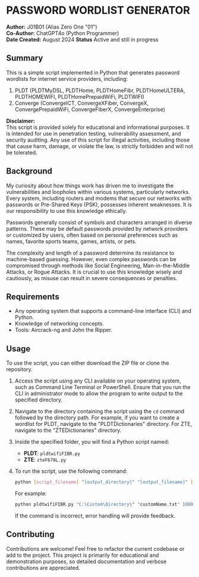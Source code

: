 # PASSWORD WORDLIST GENERATOR

**Author:** J01B01 (Alias Zero One "01")  
**Co-Author:** ChatGPT4o (Python Programmer)  
**Date Created:** August 2024
**Status** Active and still in progress

## Summary
This is a simple script implemented in Python that generates password wordlists for internet service providers, including:

1. PLDT (PLDTMyDSL, PLDTHome, PLDTHomeFibr, PLDTHomeULTERA, PLDTHOMEWIFI, PLDTHomePrepaidWiFi, PLDTWIFI)
2. Converge (ConvergeICT, ConvergeXFiber, ConvergeX, ConvergePrepaidWiFi, ConvergeFiberX, ConvergeEnterprise)

**Disclaimer:**  
This script is provided solely for educational and informational purposes. It is intended for use in penetration testing, vulnerability assessment, and security auditing. Any use of this script for illegal activities, including those that cause harm, damage, or violate the law, is strictly forbidden and will not be tolerated.

## Background
My curiosity about how things work has driven me to investigate the vulnerabilities and loopholes within various systems, particularly networks. Every system, including routers and modems that secure our networks with passwords or Pre-Shared Keys (PSK), possesses inherent weaknesses. It is our responsibility to use this knowledge ethically.

Passwords generally consist of symbols and characters arranged in diverse patterns. These may be default passwords provided by network providers or customized by users, often based on personal preferences such as names, favorite sports teams, games, artists, or pets.

The complexity and length of a password determine its resistance to machine-based guessing. However, even complex passwords can be compromised through methods like Social Engineering, Man-in-the-Middle Attacks, or Rogue Attacks. It is crucial to use this knowledge wisely and cautiously, as misuse can result in severe consequences or penalties.

## Requirements
- Any operating system that supports a command-line interface (CLI) and Python.
- Knowledge of networking concepts.
- Tools: Aircrack-ng and John the Ripper.

## Usage
To use the script, you can either download the ZIP file or clone the repository.

1. Access the script using any CLI available on your operating system, such as Command Line Terminal or PowerShell. Ensure that you run the CLI in administrator mode to allow the program to write output to the specified directory.
  
2. Navigate to the directory containing the script using the `cd` command followed by the directory path. For example, if you want to create a wordlist for PLDT, navigate to the "PLDTDictionaries" directory. For ZTE, navigate to the "ZTEDictionaries" directory.

3. Inside the specified folder, you will find a Python script named:
   - **PLDT**: `pldtwifiFIBR.py`
   - **ZTE**: `zteF670L.py`

4. To run the script, use the following command:

   ```bash
   python [script_filename] "[output_directory]" "[output_filename]" [number_of_lines] [number_of_batches]
   ```

   For example:

   ```bash
   python pldtwifiFIBR.py "C:\Custom\Directory\" "customName.txt" 1000 10
   ```

   If the command is incorrect, error handling will provide feedback.

## Contributing
Contributions are welcome! Feel free to refactor the current codebase or add to the project. This project is primarily for educational and demonstration purposes, so detailed documentation and verbose contributions are appreciated.